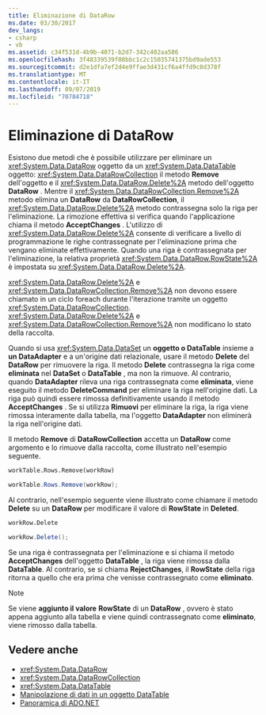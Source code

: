 ```yaml
---
title: Eliminazione di DataRow
ms.date: 03/30/2017
dev_langs:
- csharp
- vb
ms.assetid: c34f531d-4b9b-4071-b2d7-342c402aa586
ms.openlocfilehash: 3f48339539f08bbc1c2c15035741375bd9ade553
ms.sourcegitcommit: d2e1dfa7ef2d4e9ffae3d431cf6a4ffd9c8d378f
ms.translationtype: MT
ms.contentlocale: it-IT
ms.lasthandoff: 09/07/2019
ms.locfileid: "70784718"
---
```

# <a name="datarow-deletion"></a>Eliminazione di DataRow
Esistono due metodi che è possibile utilizzare per eliminare un <xref:System.Data.DataRow> oggetto da un <xref:System.Data.DataTable> oggetto: <xref:System.Data.DataRowCollection> il metodo **Remove** dell'oggetto e il <xref:System.Data.DataRow.Delete%2A> metodo dell'oggetto **DataRow** . Mentre il <xref:System.Data.DataRowCollection.Remove%2A> metodo elimina un **DataRow** da **DataRowCollection**, il <xref:System.Data.DataRow.Delete%2A> metodo contrassegna solo la riga per l'eliminazione. La rimozione effettiva si verifica quando l'applicazione chiama il metodo **AcceptChanges** . L'utilizzo di <xref:System.Data.DataRow.Delete%2A> consente di verificare a livello di programmazione le righe contrassegnate per l'eliminazione prima che vengano eliminate effettivamente. Quando una riga è contrassegnata per l'eliminazione, la relativa proprietà <xref:System.Data.DataRow.RowState%2A> è impostata su <xref:System.Data.DataRow.Delete%2A>.  
  
 <xref:System.Data.DataRow.Delete%2A> e <xref:System.Data.DataRowCollection.Remove%2A> non devono essere chiamato in un ciclo foreach durante l'iterazione tramite un oggetto <xref:System.Data.DataRowCollection>. <xref:System.Data.DataRow.Delete%2A> e <xref:System.Data.DataRowCollection.Remove%2A> non modificano lo stato della raccolta.  
  
 Quando si usa <xref:System.Data.DataSet> un **oggetto o DataTable** insieme a **un DataAdapter** e a un'origine dati relazionale, usare il metodo **Delete** del **DataRow** per rimuovere la riga. Il metodo **Delete** contrassegna la riga come **eliminata** nel **DataSet** o **DataTable** , ma non la rimuove. Al contrario, quando **DataAdapter** rileva una riga contrassegnata come **eliminata**, viene eseguito il metodo **DeleteCommand** per eliminare la riga nell'origine dati. La riga può quindi essere rimossa definitivamente usando il metodo **AcceptChanges** . Se si utilizza **Rimuovi** per eliminare la riga, la riga viene rimossa interamente dalla tabella, ma l'oggetto **DataAdapter** non eliminerà la riga nell'origine dati.  
  
 Il metodo **Remove** di **DataRowCollection** accetta un **DataRow** come argomento e lo rimuove dalla raccolta, come illustrato nell'esempio seguente.  
  
```vb  
workTable.Rows.Remove(workRow)  
```  
  
```csharp  
workTable.Rows.Remove(workRow);  
```  
  
 Al contrario, nell'esempio seguente viene illustrato come chiamare il metodo **Delete** su un **DataRow** per modificare il valore di **RowState** in **Deleted**.  
  
```vb  
workRow.Delete  
```  
  
```csharp  
workRow.Delete();  
```  
  
 Se una riga è contrassegnata per l'eliminazione e si chiama il metodo **AcceptChanges** dell'oggetto **DataTable** , la riga viene rimossa dalla **DataTable**. Al contrario, se si chiama **RejectChanges**, il **RowState** della riga ritorna a quello che era prima che venisse contrassegnato come **eliminato**.  
  
> [!NOTE]
> Se viene **aggiunto il valore** **RowState** di un **DataRow** , ovvero è stato appena aggiunto alla tabella e viene quindi contrassegnato come **eliminato**, viene rimosso dalla tabella.  
  
## <a name="see-also"></a>Vedere anche

- <xref:System.Data.DataRow>
- <xref:System.Data.DataRowCollection>
- <xref:System.Data.DataTable>
- [Manipolazione di dati in un oggetto DataTable](manipulating-data-in-a-datatable.md)
- [Panoramica di ADO.NET](../ado-net-overview.md)

